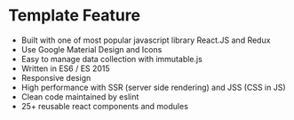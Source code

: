 # Template Feature

-   Built with one of most popular javascript library React.JS and Redux
-   Use Google Material Design and Icons
-   Easy to manage data collection with immutable.js
-   Written in ES6 / ES 2015
-   Responsive design
-   High performance with SSR (server side rendering) and JSS (CSS in JS)
-   Clean code maintained by eslint
-   25+ reusable react components and modules
